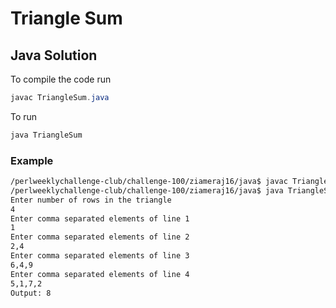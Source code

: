 # Triangle Sum
## Java Solution

To compile the code run
```java
javac TriangleSum.java
```
To run
```java
java TriangleSum
```
### Example
```bash
/perlweeklychallenge-club/challenge-100/ziameraj16/java$ javac TriangleSum.java
/perlweeklychallenge-club/challenge-100/ziameraj16/java$ java TriangleSum
Enter number of rows in the triangle
4
Enter comma separated elements of line 1
1
Enter comma separated elements of line 2
2,4
Enter comma separated elements of line 3
6,4,9
Enter comma separated elements of line 4
5,1,7,2
Output: 8
```
